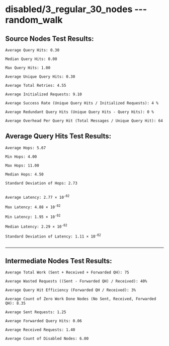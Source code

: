 # disabled/3_regular_30_nodes --- random_walk
## Source Nodes Test Results:
	Average Query Hits: 0.30

	Median Query Hits: 0.00

	Max Query Hits: 1.00

	Average Unique Query Hits: 0.30

	Average Total Retries: 4.55

	Average Initialized Requests: 9.10

	Average Success Rate (Unique Query Hits / Initialized Requests): 4 %

	Average Redundant Query Hits (Unique Query Hits - Query Hits): 0 %

	Average Overhead Per Query Hit (Total Messages / Unique Query Hit): 64



## Average Query Hits Test Results:
<pre><code>Average Hops: 5.67

Min Hops: 4.00

Max Hops: 11.00

Median Hops: 4.50

Standard Deviation of Hops: 2.73


Average Latency: 2.77 × 10<sup>-02</sup>

Max Latency: 4.88 × 10<sup>-02</sup>

Min Latency: 1.95 × 10<sup>-02</sup>

Median Latency: 2.29 × 10<sup>-02</sup>

Standard Deviation of Latency: 1.11 × 10<sup>-02</sup>

</code></pre>

---------------------------------------------
## Intermediate Nodes Test Results:

	Average Total Work (Sent + Received + Forwarded QH): 75

	Average Wasted Requests ((Sent - Forwarded QH) / Received): 40%

	Average Query Hit Efficiency (Forwarded QH / Received): 3%

	Average Count of Zero Work Done Nodes (No Sent, Received, Forwarded QH): 8.35

	Average Sent Requests: 1.25

	Average Forwarded Query Hits: 0.06

	Average Received Requests: 1.40

	Average Count of Disabled Nodes: 6.00

